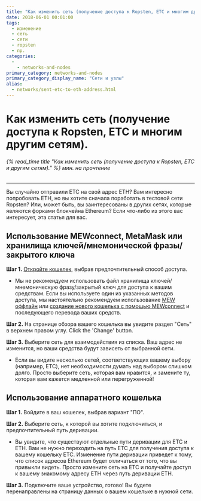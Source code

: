```yaml
---
title: "Как изменить сеть (получение доступа к Ropsten, ETC и многим другим сетям)."
date: 2018-06-01 00:01:00
tags:
  - изменение
  - сеть
  - сети
  - ropsten
  - пр.
categories:
  - 
    - networks-and-nodes
primary_category: networks-and-nodes
primary_category_display_name: "Сети и узлы"
alias:
  - networks/sent-etc-to-eth-address.html
---
```


# __Как изменить сеть (получение доступа к Ropsten, ETC и многим другим сетям).__
###### {% read_time title "Как изменить сеть (получение доступа к Ropsten, ETC и другим сетям)." %} мин. на прочтение
***

Вы случайно отправили ETC на свой адрес ETH? Вам интересно попробовать ETH, но вы хотите сначала поработать в тестовой сети Ropsten? Или, может быть, вы заинтересованы в других сетях, которые являются форками блокчейна Ethereum? Если что-либо из этого вас интересует, эта статья для вас.



## __Использование MEWconnect, MetaMask или хранилища ключей/мнемонической фразы/закрытого ключа__

**Шаг 1.** [Откройте кошелек](/@@@@@@/getting-started/how-to-access-your-wallet/), выбрав предпочтительный способ доступа.

* Мы не рекомендуем использовать файл хранилища ключей/мнемоническую фразу/закрытый ключ для доступа к вашим средствам. Если вы используете один из указанных методов доступа, мы настоятельно рекомендуем использование [MEW оффлайн](/@@@@@@/offline/offline-mew-looks-weird/) или [создание нового кошелька с помощью MEWconnect](/@@@@@@/mewconnect-101-create/) и последующего перевода ваших средств.

**Шаг 2.** На странице обзора вашего кошелька вы увидите раздел "Сеть" в верхнем правом углу. Click the 'Change' button.

**Шаг 3.** Выберите сеть для взаимодействия из списка. Ваш адрес не изменится, но ваши средства будут зависеть от выбранной сети.
* Если вы видите несколько сетей, соответствующих вашему выбору (например, ETC), нет необходимости думать над выбором слишком долго. Просто выберите сеть, которая вам нравится, и замените ту, которая вам кажется медленной или перегруженной!



## __Использование аппаратного кошелька__

**Шаг 1.** Войдите в ваш кошелек, выбрав вариант "ПО".

**Шаг 2.** Выберите сеть, к которой вы хотите подключиться, и предпочтительный путь деривации.

* Вы увидите, что существуют отдельные пути деривации для ETC и ETH. Вам не нужно переходить на путь ETC для получения доступа к вашему кошельку ETC. Изменение пути деривации приведет к тому, что список адресов Ethereum будет отличаться от того, что вы привыкли видеть. Просто измените сеть на ETC и получайте доступ к вашему знакомому адресу ETH через путь деривации ETH.

**Шаг 3.** Подключите ваше устройство, готово! Вы будете перенаправлены на страницу данных о вашем кошельке в нужной сети.
